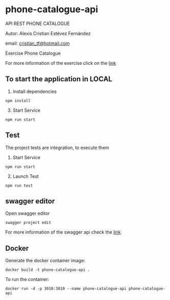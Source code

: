 # phone-catalogue-api

API REST PHONE CATALOGUE

Autor: Alexis Cristian Estévez Fernández

email: cristian_tf@hotmail.com

Exercise Phone Catalogue

For more information of the exercise click on the [link](https://github.com/guidesmiths/interview-code-challenges/blob/master/react/phone-catalogue/instructions.md)

## To start the application in LOCAL

1. Install dependencies

``` 
npm install
```


3. Start Service

``` 
npm run start
```


## Test

The project tests are integration, to execute them

1. Start Service

``` 
npm run start
```

2. Launch Test

``` 
npm run test
```

## swagger editor

Open swagger editor

``` 
swagger project edit
```

For more information of the swagger api check the [link](https://swagger.io/tools/swagger-editor/)



## Docker

Generate the docker container image:

``` 
docker build -t phone-catalogue-api .
```

To run the container:


``` 
docker run -d -p 3010:3010 --name phone-catalogue-api phone-catalogue-api
```